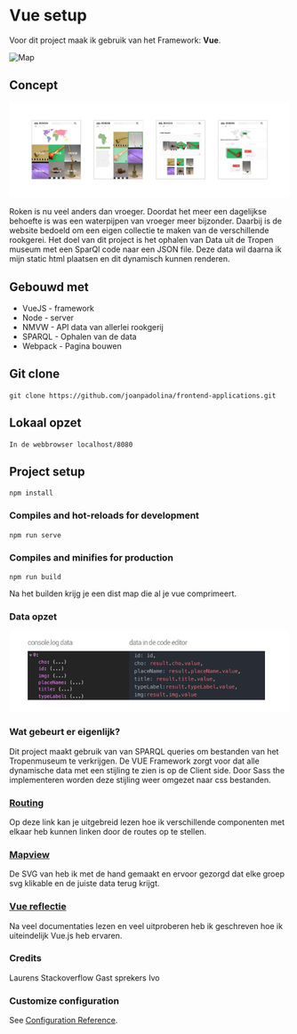 # Vue setup

Voor dit project maak ik gebruik van het Framework: **Vue**.

![Map](https://github.com/joanpadolina/frontend-applications/blob/master/wiki-image/mapview.gif)

## Concept

![concept](https://github.com/joanpadolina/frontend-applications/blob/master/wiki-image/conceptJoan.png)

Roken is nu veel anders dan vroeger. Doordat het meer een dagelijkse behoefte is was een waterpijpen van vroeger meer bijzonder. Daarbij is de website bedoeld om een eigen collectie te maken van de verschillende rookgerei.
Het doel van dit project is het ophalen van Data uit de Tropen museum met een SparQl code naar een JSON file. Deze data wil daarna ik mijn static html plaatsen en dit dynamisch kunnen renderen. 

## Gebouwd met

* VueJS - framework
* Node  - server
* NMVW - API data van allerlei rookgerij
* SPARQL - Ophalen van de data
* Webpack - Pagina bouwen

## Git clone
```
git clone https://github.com/joanpadolina/frontend-applications.git
```
## Lokaal opzet
```
In de webbrowser localhost/8080
```
## Project setup
```
npm install
```

### Compiles and hot-reloads for development
```
npm run serve
```

### Compiles and minifies for production
```
npm run build
```
Na het builden krijg je een dist map die al je vue comprimeert.

### Data opzet

![data](https://github.com/joanpadolina/frontend-applications/blob/master/wiki-image/data.png)

### Wat gebeurt er eigenlijk?

Dit project maakt gebruik van van SPARQL queries om bestanden van het Tropenmuseum te verkrijgen.
De VUE Framework zorgt voor dat alle dynamische data met een stijling te zien is op de Client side.
Door Sass the implementeren worden deze stijling weer omgezet naar css bestanden.

### [Routing](https://github.com/joanpadolina/frontend-applications/wiki/Vue-Introductie)
Op deze link kan je uitgebreid lezen hoe ik verschillende componenten met elkaar heb kunnen linken door de routes op te stellen.

### [Mapview](https://github.com/joanpadolina/frontend-applications/wiki/Vue-map-data)
De SVG van heb ik met de hand gemaakt en ervoor gezorgd dat elke groep svg klikable en de juiste data terug krijgt.

### [Vue reflectie](https://github.com/joanpadolina/frontend-applications/wiki/VUE)
Na veel documentaties lezen en veel uitproberen heb ik geschreven hoe ik uiteindelijk Vue.js heb ervaren.


### Credits

Laurens
Stackoverflow
Gast sprekers
Ivo

### Customize configuration
See [Configuration Reference](https://cli.vuejs.org/config/).
